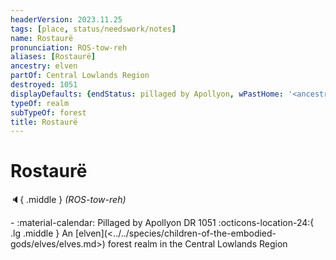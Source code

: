 ```yaml
---
headerVersion: 2023.11.25
tags: [place, status/needswork/notes]
name: Rostaurë
pronunciation: ROS-tow-reh
aliases: [Rostaurë]
ancestry: elven
partOf: Central Lowlands Region
destroyed: 1051
displayDefaults: {endStatus: pillaged by Apollyon, wPastHome: '<ancestry:UA> <subtypeof:UA> <typeof:UA> <(of )primary> <(in )current:5>'}
typeOf: realm
subTypeOf: forest
title: Rostaurë
---
```

# Rostaurë
:speaker:{ .middle } *(ROS-tow-reh)*  
<div class="grid cards ext-narrow-margin ext-one-column" markdown>
-  
   :material-calendar: Pillaged by Apollyon DR 1051  
    :octicons-location-24:{ .lg .middle } An [elven](<../../species/children-of-the-embodied-gods/elves/elves.md>) forest realm in the Central Lowlands Region  
</div>


